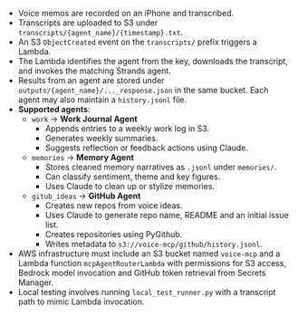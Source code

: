 - Voice memos are recorded on an iPhone and transcribed.
- Transcripts are uploaded to S3 under `transcripts/{agent_name}/{timestamp}.txt`.
- An S3 `ObjectCreated` event on the `transcripts/` prefix triggers a Lambda.
- The Lambda identifies the agent from the key, downloads the transcript, and
  invokes the matching Strands agent.
- Results from an agent are stored under `outputs/{agent_name}/..._response.json`
  in the same bucket. Each agent may also maintain a `history.jsonl` file.
- **Supported agents**:
  - `work` → **Work Journal Agent**
    - Appends entries to a weekly work log in S3.
    - Generates weekly summaries.
    - Suggests reflection or feedback actions using Claude.
  - `memories` → **Memory Agent**
    - Stores cleaned memory narratives as `.jsonl` under `memories/`.
    - Can classify sentiment, theme and key figures.
    - Uses Claude to clean up or stylize memories.
  - `gitub_ideas` → **GitHub Agent**
    - Creates new repos from voice ideas.
    - Uses Claude to generate repo name, README and an initial issue list.
    - Creates repositories using PyGithub.
    - Writes metadata to `s3://voice-mcp/github/history.jsonl`.
- AWS infrastructure must include an S3 bucket named `voice-mcp` and a Lambda
  function `mcpAgentRouterLambda` with permissions for S3 access, Bedrock model
  invocation and GitHub token retrieval from Secrets Manager.
- Local testing involves running `local_test_runner.py` with a transcript path to
  mimic Lambda invocation.
